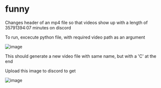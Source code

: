 # funny
Changes header of an mp4 file so that videos show up with a length of 35791394:07 minutes on discord

To run, excecute python file, with required video path as an argument

![image](https://user-images.githubusercontent.com/42744771/128385961-7f41c746-20a8-4ca7-8ed5-78bb3b71fed1.png)

This should generate a new video file with same name, but with a 'C' at the end

Upload this image to discord to get 

![image](https://user-images.githubusercontent.com/42744771/128386215-f1fb70c8-1825-4d23-8b23-f76bdd17e504.png)
